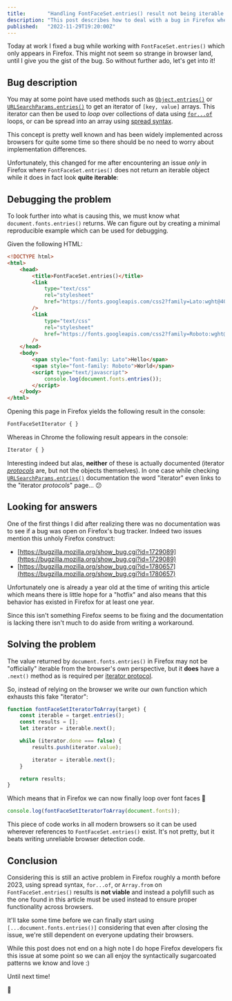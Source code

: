 ```yaml
---
title:       "Handling FontFaceSet.entries() result not being iterable in Firefox"
description: "This post describes how to deal with a bug in Firefox where it fails to properly identify the result of <code>FontFaceSet.entries()</code> as an actual iterable object."
published:   "2022-11-29T19:20:00Z"
---
```


Today at work I fixed a bug while working with `FontFaceSet.entries()` which only
appears in Firefox. This might not seem so strange in browser land, until I give
you the gist of the bug. So without further ado, let's get into it!

## Bug description

You may at some point have used methods such as [`Object.entries()`](https://developer.mozilla.org/en-US/docs/Web/JavaScript/Reference/Global_Objects/Object/entries)
or [`URLSearchParams.entries()`](https://developer.mozilla.org/en-US/docs/Web/API/URLSearchParams/entries) to get an iterator of `[key, value]` arrays.
This iterator can then be used to _loop_ over collections of data using
[`for...of`](https://developer.mozilla.org/en-US/docs/Web/JavaScript/Reference/Statements/for...of) loops, or can be spread into an array using [spread syntax](https://developer.mozilla.org/en-US/docs/Web/JavaScript/Reference/Operators/Spread_syntax).

This concept is pretty well known and has been widely implemented across browsers
for quite some time so there should be no need to worry about implementation differences.

Unfortunately, this changed for me after encountering an issue _only_ in Firefox
where `FontFaceSet.entries()` does not return an iterable object while
it does in fact look **quite iterable**:

<Media
    src="/media/posts/entries-not-iterable-firefox.png"
    alt="FontFaceSet.entries() is not iterable error"
    width="878"
    height="106"
/>

## Debugging the problem

To look further into what is causing this, we must know what
`document.fonts.entries()` returns. We can figure out by creating
a minimal reproducible example which can be used for debugging.

Given the following HTML:

```html
<!DOCTYPE html>
<html>
    <head>
        <title>FontFaceSet.entries()</title>
        <link
            type="text/css"
            rel="stylesheet"
            href="https://fonts.googleapis.com/css2?family=Lato:wght@400&display=swap"
        />
        <link
            type="text/css"
            rel="stylesheet"
            href="https://fonts.googleapis.com/css2?family=Roboto:wght@400&display=swap"
        />
    </head>
    <body>
        <span style="font-family: Lato">Hello</span>
        <span style="font-family: Roboto">World</span>
        <script type="text/javascript">
            console.log(document.fonts.entries());
        </script>
    </body>
</html>
```

Opening this page in Firefox yields the following result in the console:

```javascript
FontFaceSetIterator { }
```

Whereas in Chrome the following result appears in the console:

```javascript
Iterator { }
```
Interesting indeed but alas, **neither** of these is actually documented
(iterator _[protocols](https://developer.mozilla.org/en-US/docs/Web/JavaScript/Reference/Iteration_protocols)_ are, but not the objects themselves).
In one case while checking [`URLSearchParams.entries()`](https://developer.mozilla.org/en-US/docs/Web/API/URLSearchParams/entries)
documentation the word "iterator" even links to the "iterator _protocols_" page... :confused:

## Looking for answers

One of the first things I did after realizing there was no documentation
was to see if a bug was open on Firefox's bug tracker. Indeed two issues mention
this unholy Firefox construct:

- [https://bugzilla.mozilla.org/show_bug.cgi?id=1729089](https://bugzilla.mozilla.org/show_bug.cgi?id=1729089)
- [https://bugzilla.mozilla.org/show_bug.cgi?id=1780657](https://bugzilla.mozilla.org/show_bug.cgi?id=1780657)

Unfortunately one is already a year old at the time of writing this article
which means there is little hope for a "hotfix" and also means that this
behavior has existed in Firefox for at least one year.

Since this isn't something Firefox seems to be fixing and the documentation
is lacking there isn't much to do aside from writing a workaround.

## Solving the problem

The value returned by `document.fonts.entries()` in Firefox may not be "officially"
iterable from the browser's own perspective, but it **does** have a `.next()`
method as is required per [iterator protocol](https://developer.mozilla.org/en-US/docs/Web/JavaScript/Reference/Iteration_protocols#the_iterator_protocol).

So, instead of relying on the browser we write our own function which exhausts this fake "iterator":

```javascript
function fontFaceSetIteratorToArray(target) {
    const iterable = target.entries();
    const results = [];
    let iterator = iterable.next();

    while (iterator.done === false) {
        results.push(iterator.value);

        iterator = iterable.next();
    }

    return results;
}
```

Which means that in Firefox we can now finally loop over font faces :tada:

```javascript
console.log(fontFaceSetIteratorToArray(document.fonts));
```

This piece of code works in all modern browsers so it can be used wherever
references to `FontFaceSet.entries()` exist. It's not pretty, but it beats
writing unreliable browser detection code.

## Conclusion

Considering this is still an active problem in Firefox roughly a month before 2023,
using spread syntax, `for...of`, or `Array.from` on `FontFaceSet.entries()` results is
**not viable** and instead a polyfill such as the one found in this article must be
used instead to ensure proper functionality across browsers.

It'll take some time before we can finally start using `[...document.fonts.entries()]`
considering that even after closing the issue, we're still dependent on
everyone updating their browsers.

While this post does not end on a high note I do hope Firefox developers fix this
issue at some point so we can all enjoy the syntactically sugarcoated patterns
we know and love :)

Until next time!

:wave:


